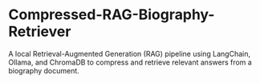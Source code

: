 # Compressed-RAG-Biography-Retriever
A local Retrieval-Augmented Generation (RAG) pipeline using LangChain, Ollama, and ChromaDB to compress and retrieve relevant answers from a biography document.

